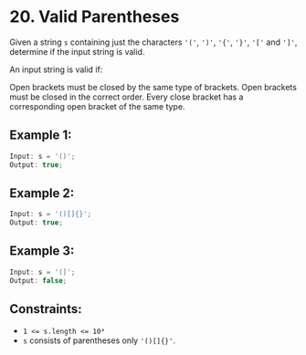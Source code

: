 # 20. Valid Parentheses

Given a string `s` containing just the characters `'('`, `')'`, `'{'`, `'}'`, `'['` and `']'`, determine if the input string is valid.

An input string is valid if:

Open brackets must be closed by the same type of brackets.
Open brackets must be closed in the correct order.
Every close bracket has a corresponding open bracket of the same type.

## Example 1:

```js
Input: s = '()';
Output: true;
```

## Example 2:

```js
Input: s = '()[]{}';
Output: true;
```

## Example 3:

```js
Input: s = '(]';
Output: false;
```

## Constraints:

- `1 <= s.length <= 10⁴`
- `s` consists of parentheses only `'()[]{}'`.
